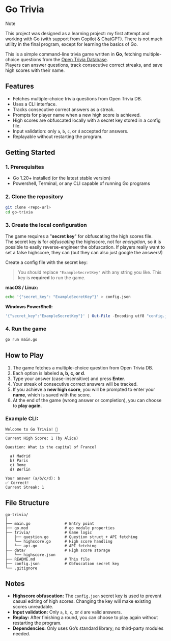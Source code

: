 # Go Trivia

> [!NOTE]
> This project was designed as a learning project:  my first attempt and working with Go (with support from Copilot & ChatGPT).
> There is not much utility in the final program, except for learning the basics of Go. 

This is a simple command-line trivia game written in **Go**, fetching multiple-choice questions from the [Open Trivia Database](https://opentdb.com/).  
Players can answer questions, track consecutive correct streaks, and save high scores with their name. 


## Features

* Fetches multiple-choice trivia questions from Open Trivia DB.
* Uses a CLI interface.
* Tracks consecutive correct answers as a streak.
* Prompts for player name when a new high score is achieved.
* High scores are obfuscated locally with a secret key stored in a config file.
* Input validation: only `a`, `b`, `c`, or `d` accepted for answers.
* Replayable without restarting the program.


## Getting Started

### 1. Prerequisites

* Go 1.20+ installed (or the latest stable version)
* Powershell, Terminal, or any CLI capable of running Go programs

### 2. Clone the repository

```bash
git clone <repo-url>
cd go-trivia
```

### 3. Create the local configuration

The game requires a "**secret key**" for obfuscating the high scores file.   
The secret key is for *obfuscating* the highscore, not for *encryption*, so it is possible to easily reverse-engineer the obfuscation. 
If players really want to set a false highscore, they can (but they can also just google the answers!)

Create a config file with the secret key:

> You should replace `"ExampleSecretKey"` with any string you like. This key is **required** to run the game.


**macOS / Linux:**

```bash
echo '{"secret_key": "ExampleSecretKey"}' > config.json
```

**Windows PowerShell:**

```powershell
'{"secret_key":"ExampleSecretKey"}' | Out-File -Encoding utf8 "config.json"
```


### 4. Run the game

```bash
go run main.go
```


## How to Play

1. The game fetches a multiple-choice question from Open Trivia DB.
2. Each option is labeled **a, b, c, or d**.
3. Type your answer (case-insensitive) and press **Enter**.
4. Your streak of consecutive correct answers will be tracked.
5. If you achieve a **new high score**, you will be prompted to enter your **name**, which is saved with the score.
6. At the end of the game (wrong answer or completion), you can choose to **play again**.

### Example CLI:

```
Welcome to Go Trivia! 🎯
────────────────────────
Current High Score: 1 (by Alice)

Question: What is the capital of France?

  a) Madrid
  b) Paris
  c) Rome
  d) Berlin

Your answer (a/b/c/d): b
✅ Correct!
Current Streak: 1
```


## File Structure

```
go-trivia/
│
├── main.go               # Entry point
├── go.mod                # go module properties
├── trivia/               # Game logic
│   ├── question.go       # Question struct + API fetching
│   └── highscore.go      # High score handling
│   └── api.go            # API fetching
├── data/                 # High score storage
│   └── highscore.json
├── README.md             # This file
├── config.json           # Obfuscation secret key
└── .gitignore
```


## Notes

* **Highscore obfuscation:** The `config.json` secret key is used to prevent casual editing of high scores. Changing the key will make existing scores unreadable.
* **Input validation:** Only `a`, `b`, `c`, or `d` are valid answers.
* **Replay:** After finishing a round, you can choose to play again without restarting the program.
* **Dependencies:** Only uses Go’s standard library; no third-party modules needed.
